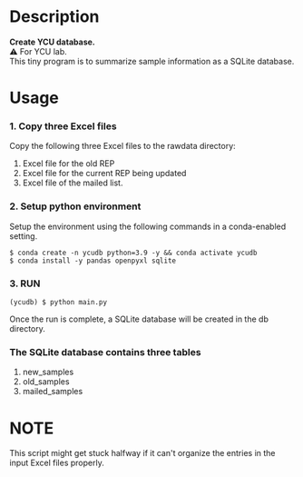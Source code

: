 
# Description
**Create YCU database.**  
:warning: For YCU lab.  
This tiny program is to summarize sample information as a SQLite database.


# Usage
### 1. Copy three Excel files  
Copy the following three Excel files to the rawdata directory:
1. Excel file for the old REP
2. Excel file for the current REP being updated
3. Excel file of the mailed list.

### 2. Setup python environment 
Setup the environment using the following commands in a conda-enabled setting.
```Shell
$ conda create -n ycudb python=3.9 -y && conda activate ycudb
$ conda install -y pandas openpyxl sqlite
```

### 3. RUN
```Shell
(ycudb) $ python main.py
```
Once the run is complete, a SQLite database will be created in the db directory.

### The SQLite database contains three tables
1. new_samples
2. old_samples
3. mailed_samples

# NOTE
This script might get stuck halfway if it can't organize the entries in the input Excel files properly.
